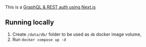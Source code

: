 This is a [GraphQL & REST auth using Next.js](https://google.com)

## Running locally

1. Create `/data/db/` folder to be used as `db` docker image volume,
2. Run `docker compose up -d`
